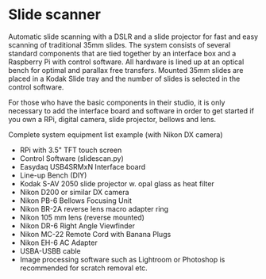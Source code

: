 # Slide scanner
Automatic slide scanning with a DSLR and a slide projector for fast and easy scanning of traditional 35mm slides. The system consists of several standard components that are tied together by an interface box and a Raspberry Pi with control software. All hardware is lined up at an optical bench for optimal and parallax free transfers. Mounted 35mm slides are placed in a Kodak Slide tray and the number of slides is selected in the control software. 

For those who have the basic components in their studio, it is only necessary to add the interface board and software in order to get started if you own a RPi, digital camera, slide projector, bellows and lens.

Complete system equipment list example (with Nikon DX camera)

* RPi with 3.5" TFT touch screen
* Control Software (slidescan.py)
* Easydaq USB4SRMxN Interface board
* Line-up Bench (DIY)
* Kodak S-AV 2050 slide projector w. opal glass as heat filter
* Nikon D200 or similar DX camera
* Nikon PB-6  Bellows Focusing Unit
* Nikon BR-2A reverse lens macro adapter ring
* Nikon 105 mm lens (reverse mounted)
* Nikon DR-6 Right Angle Viewfinder
* Nikon MC-22 Remote Cord with Banana Plugs
* Nikon EH-6 AC Adapter
* USBA-USBB cable
* Image processing software such as Lightroom or Photoshop is recommended for scratch removal etc.
